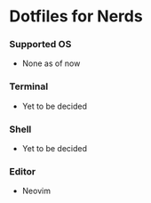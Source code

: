 # Dotfiles for Nerds

### Supported OS
- None as of now

### Terminal
- Yet to be decided

### Shell
- Yet to be decided

### Editor
- Neovim


